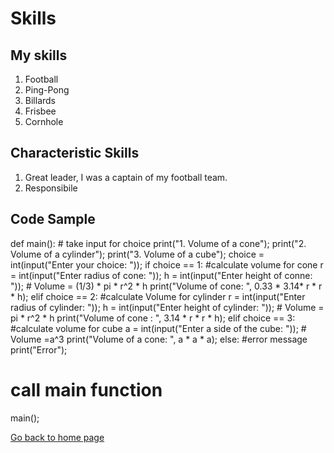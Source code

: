 # Skills

## My skills
1. Football
1. Ping-Pong
1. Billards
1. Frisbee
1. Cornhole

## Characteristic Skills
1. Great leader, I was a captain of my football team.
1. Responsibile

## Code Sample

def main():
    # take input for choice
    print("1. Volume of a cone");
    print("2. Volume of a cylinder");
    print("3. Volume of a cube");
    choice = int(input("Enter your choice: "));
    if choice == 1:
        #calculate volume for cone
        r = int(input("Enter radius of cone: "));
        h = int(input("Enter height of conne: "));
        # Volume = (1/3) * pi * r^2 * h
        print("Volume of cone: ", 0.33 * 3.14* r * r * h);
    elif choice == 2:
        #calculate Volume for cylinder
        r = int(input("Enter radius of cylinder: "));
        h = int(input("Enter height of cylinder: "));
        # Volume = pi * r^2 * h
        print("Volume of cone : ", 3.14 * r * r * h);
    elif choice == 3:
        #calculate volume for cube
        a = int(input("Enter a side of the cube: "));
        # Volume =a^3
        print("Volume of a cone: ", a * a * a);
    else:
        #error message
        print("Error");
# call main function
main();


[Go back to home page](./README.md)
